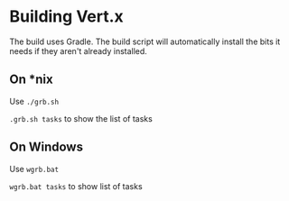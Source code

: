 # Building Vert.x

The build uses Gradle. The build script will automatically install the bits it needs if they aren't already installed.

## On *nix

Use `./grb.sh`

`.grb.sh tasks` to show the list of tasks

## On Windows

Use `wgrb.bat`

`wgrb.bat tasks` to show list of tasks